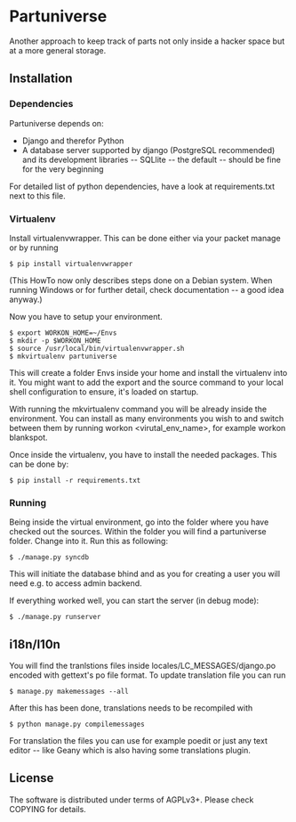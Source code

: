 # Partuniverse

Another approach to keep track of parts not only inside a hacker space
but at a more general storage.

## Installation

### Dependencies

Partuniverse depends on:

- Django and therefor Python
- A database server supported by django (PostgreSQL recommended) and
  its development libraries --
  SQLlite -- the default -- should be fine for the very beginning


For detailed list of python dependencies, have a look at
requirements.txt next to this file.


### Virtualenv

Install virtualenvwrapper. This can be done either via your packet
manage or by running

	$ pip install virtualenvwrapper

(This HowTo now only describes steps done on a Debian system. When
running Windows or for further detail, check documentation -- a good
idea anyway.)

Now you have to setup your environment.

	$ export WORKON_HOME=~/Envs
	$ mkdir -p $WORKON_HOME
	$ source /usr/local/bin/virtualenvwrapper.sh
	$ mkvirtualenv partuniverse

This will create a folder Envs inside your home and install the
virtualenv into it. You might want to add the export and the source
command to your local shell configuration to ensure, it's loaded on
startup.

With running the mkvirtualenv command you will be already inside the
environment. You can install as many environments you wish to and
switch between them by running workon <virutal_env_name>, for example
workon blankspot.

Once inside the virtualenv, you have to install the needed packages.
This can be done by:

	$ pip install -r requirements.txt

### Running

Being inside the virtual environment, go into the folder where you have
checked out the sources. Within the folder you will find a partuniverse
folder. Change into it. Run this as following:

	$ ./manage.py syncdb

This will initiate the database bhind and as you for creating a user
you will need e.g. to access admin backend.

If everything worked well, you can start the server (in debug mode):

	$ ./manage.py runserver

## i18n/l10n


You will find the tranlstions files inside
locales/LC_MESSAGES/django.po encoded with gettext's po file format.
To update translation file you can run

	$ manage.py makemessages --all

After this has been done, translations needs to be recompiled with

	$ python manage.py compilemessages

For translation the files you can use for example poedit or just any
text editor -- like Geany which is also having some translations
plugin.

## License

The software is distributed under terms of AGPLv3+. Please check
COPYING for details.
